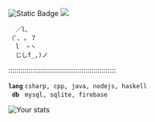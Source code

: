 ![Static Badge](https://img.shields.io/badge/Age-19-41ba96?style=flat) ![](https://komarev.com/ghpvc/?username=griinzy&color=41ba96&label=Views)

```
  ／l、             
（ﾟ､ ｡ ７         
  l  ~ヽ       
  じしf_,)ノ
```

:::::::::::::::::::::::::::::::::::::::::::::::::::::

**`lang`** `csharp, cpp, java, nodejs, haskell`
<br>
**`  db  `** `mysql, sqlite, firebase`

![Your stats](https://github-readme-stats.vercel.app/api/top-langs/?username=griinzy&hide=html&layout=compact&theme=github_dark_dimmed)
